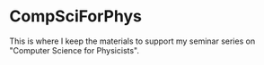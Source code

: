 # CompSciForPhys
This is where I keep the materials to support my seminar series on "Computer Science for Physicists".
